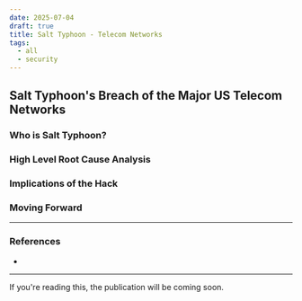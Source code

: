 ```yaml
---
date: 2025-07-04
draft: true
title: Salt Typhoon - Telecom Networks
tags:
  - all
  - security
---
```


## Salt Typhoon's Breach of the Major US Telecom Networks


### Who is Salt Typhoon?


### High Level Root Cause Analysis


### Implications of the Hack


### Moving Forward 


---
### References
- 

---

If you're reading this, the publication will be coming soon.